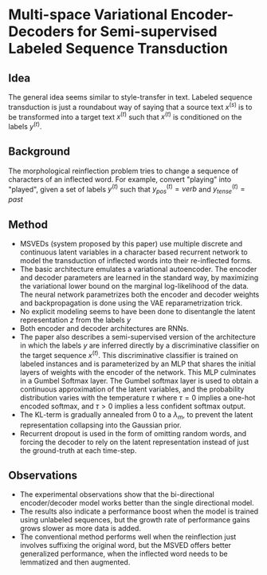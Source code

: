 
# Multi-space Variational Encoder-Decoders for Semi-supervised Labeled Sequence Transduction

## Idea

The general idea seems similar to style-transfer in text. Labeled sequence transduction is just a roundabout way of saying that a source text $x^{(s)}$ is to be transformed into a target text $x^{(t)}$ such that $x^{(t)}$ is conditioned on the labels $y^{(t)}$.

## Background

The morphological reinflection problem tries to change a sequence of characters of an inflected word. For example, convert "playing" into "played", given a set of labels $y^{(t)}$ such that $y^{(t)}_{pos}=verb$ and $y^{(t)}_{tense}=past$

## Method

* MSVEDs (system proposed by this paper) use multiple discrete and continuous latent variables in a character based recurrent network to model the transduction of inflected words into their re-inflected forms.
* The basic architecture emulates a variational autoencoder. The encoder and decoder parameters are learned in the standard way, by maximizing the variational lower bound on the marginal log-likelihood of the data. The neural network parametrizes both the encoder and decoder weights and backpropagation is done using the VAE reparametrization trick.
* No explicit modeling seems to have been done to disentangle the latent representation $z$ from the labels $y$
* Both encoder and decoder architectures are RNNs.
* The paper also describes a semi-supervised version of the architecture in which the labels $y$ are inferred directly by a discriminative classifier on the target sequence $x^{(t)}$. This discriminative classifier is trained on labeled instances and is parameterized by an MLP that shares the initial layers of weights with the encoder of the network. This MLP culminates in a Gumbel Softmax layer. The Gumbel softmax layer is used to obtain a continuous approximation of the latent variables, and the probability distribution varies with the temperature $\tau$ where $\tau = 0$ implies a one-hot encoded softmax, and $\tau > 0$ implies a less confident softmax output.
* The KL-term is gradually annealed from 0 to a $\lambda_m$, to prevent the latent representation collapsing into the Gaussian prior.
* Recurrent dropout is used in the form of omitting random words, and forcing the decoder to rely on the latent representation instead of just the ground-truth at each time-step.

## Observations

* The experimental observations show that the bi-directional encoder/decoder model works better than the single directional model.
* The results also indicate a performance boost when the model is trained using unlabeled sequences, but the growth rate of performance gains grows slower as more data is added.
* The conventional method performs well when the reinflection just involves suffixing the original word, but the MSVED offers better generalized performance, when the inflected word needs to be lemmatized and then augmented.
